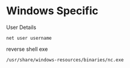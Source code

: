 # Windows Specific

User Details
```
net user username
```
reverse shell exe

```
/usr/share/windows-resources/binaries/nc.exe

```